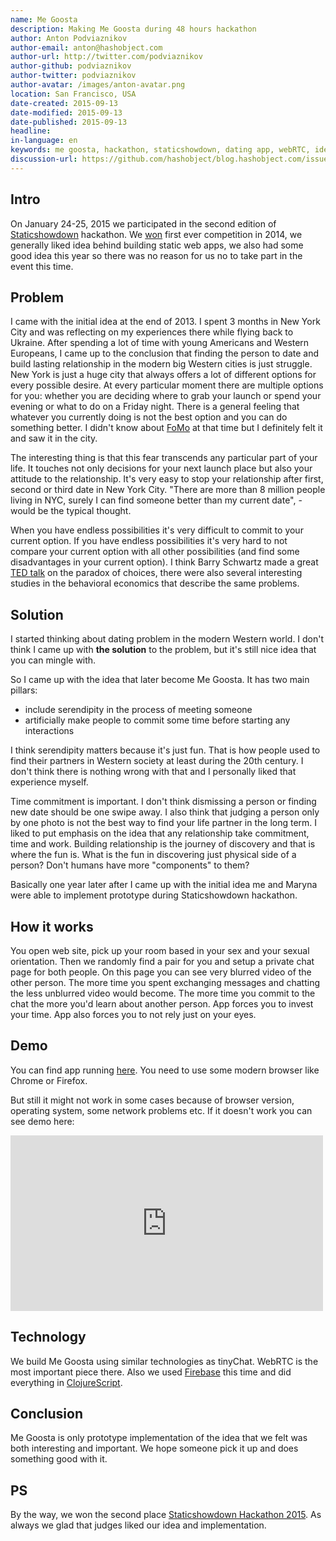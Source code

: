 ```yaml
---
name: Me Goosta
description: Making Me Goosta during 48 hours hackathon
author: Anton Podviaznikov
author-email: anton@hashobject.com
author-url: http://twitter.com/podviaznikov
author-github: podviaznikov
author-twitter: podviaznikov
author-avatar: /images/anton-avatar.png
location: San Francisco, USA
date-created: 2015-09-13
date-modified: 2015-09-13
date-published: 2015-09-13
headline:
in-language: en
keywords: me goosta, hackathon, staticshowdown, dating app, webRTC, ideas
discussion-url: https://github.com/hashobject/blog.hashobject.com/issues/24
---
```

## Intro

On January 24-25, 2015 we participated in the second edition of [Staticshowdown](http://staticshowdown.com) hackathon.
We [won](http://blog.hashobject.com/tinychat/) first ever competition in 2014, we generally liked idea behind building static web apps, we also had some good idea this year so there was no reason for us no to take part in the event this time.


## Problem

I came with the initial idea at the end of 2013. I spent 3 months in New York City and was reflecting on my experiences there while flying back to Ukraine. After spending a lot of time with young Americans and Western Europeans, I came up to the conclusion that finding the person to date and build lasting relationship in the modern big Western cities is just struggle.
New York is just a huge city that always offers a lot of different options for every possible desire.
At every particular moment there are multiple options for you: whether you are deciding where to grab your launch or spend your evening or what to do on a Friday night. There is a general feeling that whatever you currently doing is not the best option and you can do something better. I didn't know about [FoMo](https://www.wikiwand.com/en/Fear_of_missing_out) at that time but I definitely felt it and saw it in the city.

The interesting thing is that this fear transcends any particular part of your life. It touches not only decisions for your next launch place but also your attitude to the relationship. It's very easy to stop your relationship after first, second or third date in New York City. "There are more than 8 million people living in NYC, surely I can find someone better than my current date", - would be the typical thought.

When you have endless possibilities it's very difficult to commit to your current option. If you have endless
possibilities it's very hard to not compare your current option with all other possibilities (and find some disadvantages in your current option). I think Barry Schwartz made a great [TED talk](http://www.ted.com/talks/barry_schwartz_on_the_paradox_of_choice) on the paradox of choices, there were also several interesting studies in the behavioral economics that describe the same problems.


## Solution

I started thinking about dating problem in the modern Western world. I don't think I came up with **the solution** to the problem, but it's still nice idea that you can mingle with.

So I came up with the idea that later become Me Goosta. It has two main pillars:

  - include serendipity in the process of meeting someone
  - artificially make people to commit some time before starting any interactions

I think serendipity matters because it's just fun. That is how people used to find their partners in Western society at least during the 20th century. I don't think there is nothing wrong with that and I personally liked that experience myself.

Time commitment is important. I don't think dismissing a person or finding new date should be one swipe away.
I also think that judging a person only by one photo is not the best way to find your life partner in the long term.
I liked to put emphasis on the idea that any relationship take commitment, time and work. Building relationship is the journey of discovery and that is where the fun is. What is the fun in discovering just physical side of a person?
Don't humans have more "components" to them?


Basically one year later after I came up with the initial idea me and Maryna were able to implement prototype during Staticshowdown hackathon.


## How it works

You open web site, pick up your room based in your sex and your sexual orientation.
Then we randomly find a pair for you and setup a private chat page for both people. On this page you can see very blurred video of the other person.
The more time you spent exchanging messages and chatting the less unblurred video would become.
The more time you commit to the chat the more you'd learn about another person. App forces you to invest your time.
App also forces you to not rely just on your eyes.


## Demo

You can find app running [here](http://goosta.me/). You need to use some modern browser like Chrome or Firefox.

But still it might not work in some cases because of browser version, operating system, some network problems etc. If it
doesn't work you can see demo here:

<iframe src="https://player.vimeo.com/video/117853986" width="500" height="281" frameborder="0" webkitallowfullscreen mozallowfullscreen allowfullscreen></iframe>


## Technology

We build Me Goosta using similar technologies as tinyChat. WebRTC is the most important piece there.
Also we used [Firebase](https://www.firebase.com/) this time and did everything in [ClojureScript](https://github.com/clojure/clojurescript).



## Conclusion

Me Goosta is only prototype implementation of the idea that we felt was both interesting and important. We hope someone pick it up and does something good with it.

## PS

By the way, we won the second place [Staticshowdown Hackathon 2015](http://2015.staticshowdown.com/winners). As always we glad
that judges liked our idea and implementation.